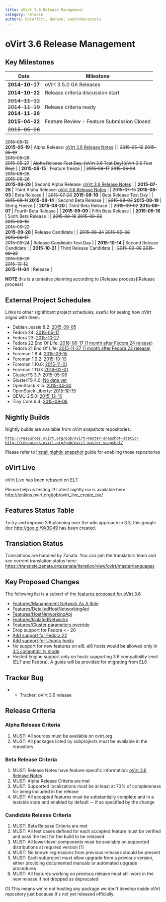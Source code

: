 ```yaml
---
title: oVirt 3.6 Release Management
category: release
authors: bproffitt, danken, sandrobonazzola
---
```


# oVirt 3.6 Release Management

## Key Milestones
| Date | Milestone |
|---|---|
| **2014-10-17**    | oVirt 3.5.0 GA Releases                                                             |
| **2014-10-22**    | Release criteria discussion start                                                   |
| <s>2014-11-12</s><br><s>2014-11-19</s><br>**2014-11-26** | Release criteria ready |
| **2015-04-22**    | Feature Review - Feature Submission Closed                                          |
| <s>2015-05-06</s> 
 <s>2015-05-12</s>  
 **2015-05-19**     | Alpha Release: [oVirt 3.6 Release Notes](/develop/release-management/releases/3.6/)        |
| <s>2015-05-12</s> 
 <s>2015-05-19</s>  
 <s>2015-05-26</s>  
 <s>2015-05-27</s>  | <s>Alpha Release Test Day: [oVirt 3.6 Test Day](oVirt 3.6 Test Day)</s>  |
| **2015-06-15**    | Feature freeze                                                                      |
| <s>2015-06-17</s> 
 <s>2015-06-24</s>  
 <s>2015-06-25</s>  
 <s>2015-06-26</s>  
 **2015-06-29**     | Second Alpha Release: [oVirt 3.6 Release Notes](/develop/release-management/releases/3.6/) |
| **2015-07-28**    | Third Alpha Release: [oVirt 3.6 Release Notes](/develop/release-management/releases/3.6/)  |
| <s>2015-07-15</s> 
 **2015-08-03**     | Beta Release                                                                        |
| <s>2015-07-20</s> 
 **2015-08-10**     | Beta Release Test Day                                                               |
| <s>2015-08-11</s> 
 **2015-08-14**     | Second Beta Release                                                                 |
| <s>2015-08-03</s> 
 **2015-08-19**     | String Freeze                                                                       |
| **2015-08-20**    | Third Beta Release                                                                  |
| <s>2015-09-02</s> 
 **2015-09-07**     | Fourth Beta Release                                                                 |
| **2015-09-09**    | Fifth Beta Release                                                                  |
| **2015-09-16**    | Sixth Beta Release                                                                  |
| <s>2015-08-19</s> 
 <s>2015-09-02</s>  
 <s>2015-09-16</s>  
 <s>2015-09-22</s>  
 **2015-09-28**     | Release Candidate                                                                   |
| <s>2015-08-24</s> 
 <s>2015-09-08</s>  
 <s>2015-09-17</s>  
 <s>2015-09-24</s>  | <s>Release Candidate Test Day</s>                                                   |
| **2015-10-14**    | Second Release Candidate                                                            |
| **2015-10-21**    | Third Release Candidate                                                             |
| <s>2015-09-08</s> 
 <s>2015-09-22</s>  
 <s>2015-09-29</s>  
 <s>2015-10-12</s>  
 **2015-11-04**     | Release                                                                             |

**NOTE** this is a tentative planning according to [Release process](Release process)

## External Project Schedules

Links to other significant project schedules, useful for seeing how oVirt aligns with them.

*   Debian Jessie 8.2: [2015-09-05](https://lists.debian.org/debian-announce/2015/msg00003.html)
*   Fedora 24: [2016-05-17](https://fedoraproject.org/wiki/Releases/23/Schedule)
*   Fedora 23: [2015-10-27](https://fedoraproject.org/wiki/Releases/23/Schedule)
*   Fedora 22 End Of Life: [2016-06-17 (1 month after Fedora 24 release)](https://fedoraproject.org/wiki/Releases/24/Schedule)
*   Fedora 21 End Of Life: [2015-11-27 (1 month after Fedora 23 release)](https://fedoraproject.org/wiki/Releases/23/Schedule)
*   Foreman 1.8.4: [2015-09-15](http://projects.theforeman.org/rb/releases/foreman)
*   Foreman 1.9.2: [2015-10-13](http://projects.theforeman.org/rb/releases/foreman)
*   Foreman 1.10.0: [2015-11-01](http://projects.theforeman.org/rb/releases/foreman)
*   Foreman 1.11.0: [2016-02-01](http://projects.theforeman.org/rb/releases/foreman)
*   GlusterFS 3.7: [2015-05-06](http://www.gluster.org/community/documentation/index.php/Planning37)
*   GlusterFS 4.0: [No date yet](http://www.gluster.org/community/documentation/index.php/Planning40)
*   OpenStack Kilo: [2015-04-30](https://wiki.openstack.org/wiki/Kilo_Release_Schedule)
*   OpenStack Liberty: [2015-10-15](https://wiki.openstack.org/wiki/Liberty_Release_Schedule)
*   QEMU 2.5.0: [2015-12-10](http://wiki.qemu.org/Planning/2.5)
*   Tiny Core 6.4: [2015-09-08](http://forum.tinycorelinux.net/index.php/topic,18818.0.html)

## Nightly Builds

Nightly builds are available from oVirt snapshots repositories:

[`http://resources.ovirt.org/pub/ovirt-master-snapshot-static/`](http://resources.ovirt.org/pub/ovirt-master-snapshot-static/)
[`http://resources.ovirt.org/pub/ovirt-master-snapshot/`](http://resources.ovirt.org/pub/ovirt-master-snapshot/)

Please refer to [Install nightly snapshot](/develop/dev-process/install-nightly-snapshot/) guide for enabling those repositories

## oVirt Live

oVirt Live has been rebased on EL7.

Please help us testing it! Latest nightly iso is available here: <http://jenkins.ovirt.org/job/ovirt_live_create_iso/>

## Features Status Table

To try and improve 3.6 planning over the wiki approach in 3.3, this google doc <http://goo.gl/9X3G49> has been created.

## Translation Status

Translations are handled by Zanata. You can join the translators team and see current translation status here:
<https://translate.zanata.org/zanata/iteration/view/ovirt/master/languages>

## Key Proposed Changes

The following list is a subset of the [features proposed for oVirt 3.6](/develop/release-management/releases/3.6/proposed-feature/)

*   [Features/Management Network As A Role](/develop/release-management/features/network/management-network-as-a-role/)
*   [Features/DetailedHostNetworkingApi](/develop/release-management/features/network/detailedhostnetworkingapi/)
*   [Features/HostNetworkingApi](/develop/release-management/features/network/hostnetworkingapi/)
*   [Features/IsolatedNetworks](/develop/release-management/features/network/isolatednetworks/)
*   [Features/Cluster parameters override](/develop/release-management/features/engine/cluster-parameters-override/)
*   Drop support for Fedora <= 20
*   [Add support for Fedora 22](/develop/release-management/features/os-support/fedora-22-support/)
*   [Add support for Ubuntu hosts](/develop/release-management/features/debian-support-for-hosts/)
*   No support for new features on el6. el6 hosts would be allowed only in [3.5 compatibility mode](https://lists.ovirt.org/pipermail/users/2014-September/027421.html).
*   Hosted Engine support only on hosts supporting 3.6 compatibility level (EL7 and Fedora). A guide will be provided for migrating from EL6

## Tracker Bug

*   - Tracker: oVirt 3.6 release

## Release Criteria

### Alpha Release Criteria

1.  MUST: All sources must be available on ovirt.org
2.  MUST: All packages listed by subprojects must be available in the repository

### Beta Release Criteria

1.  MUST: Release Notes have feature-specific information: [oVirt 3.6 Release Notes](/develop/release-management/releases/3.6/)
2.  MUST: Alpha Release Criteria are met
3.  MUST: Supported localizations must be at least at 70% of completeness for being included in the release
4.  MUST: All accepted features must be substantially complete and in a testable state and enabled by default -- if so specified by the change

### Candidate Release Criteria

1.  MUST: Beta Release Criteria are met
2.  MUST: All test cases defined for each accepted feature must be verified and pass the test for the build to be released
3.  MUST: All lower-level components must be available on supported distributions at required version [1]
4.  MUST: No known regressions from previous releases should be present
5.  MUST: Each subproject must allow upgrade from a previous version, either providing documented manuals or automated upgrade procedures
6.  MUST: All features working on previous release must still work in the new release if not dropped as deprecated

[1] This means we're not hosting any package we don't develop inside oVirt repository just because it's not yet released officially.

